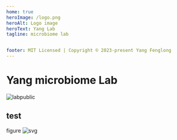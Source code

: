 ```yaml
---
home: true
heroImage: /logo.png
heroAlt: Logo image
heroText: Yang Lab
tagline: microbiome lab


footer: MIT Licensed | Copyright © 2023-present Yang Fenglong
---
```


#  Yang microbiome Lab
![labpublic](https://images.squarespace-cdn.com/content/v1/5aa84edaf793922ad7a32f48/1530472563594-BD4SODXTT6GJZHKEEUNJ/AdobeStock_92533760_gut+microbiome.jpeg?format=2500w)

## test
figure ![svg](/3.svg)
